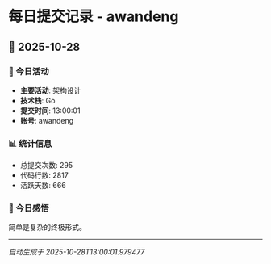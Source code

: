 # 每日提交记录 - awandeng

## 📅 2025-10-28

### 🎯 今日活动
- **主要活动**: 架构设计
- **技术栈**: Go
- **提交时间**: 13:00:01
- **账号**: awandeng

### 📊 统计信息
- 总提交次数: 295
- 代码行数: 2817
- 活跃天数: 666

### 💭 今日感悟
简单是复杂的终极形式。

---
*自动生成于 2025-10-28T13:00:01.979477*
